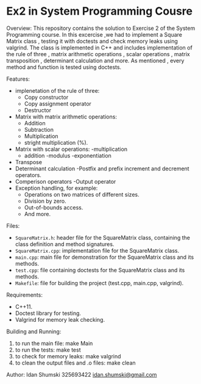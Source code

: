 Ex2 in System Programming Cousre
=========================
Overview:
This repository contains the solution to Exercise 2 of the System Programming course. In this excercise ,we had to implement a Square Matrix class , testing it with doctests and check memory leaks using valgrind. The class is implemented in C++ and includes implementation of the rule of three ,  matrix arithmetic operations , scalar operations , matrix transposition , determinant calculation and more. As mentioned , every method and function is tested using doctests. 

Features:
- implenetation of the rule of three:
  - Copy constructor
  - Copy assignment operator
  - Destructor
- Matrix with matrix arithmetic operations:
    - Addition
    - Subtraction
    - Multiplication
    - stright multiplication (%).
- Matrix with scalar operations:
    -multiplication
    - addition
    -modulus
    -exponentiation
- Transpose
- Determinant calculation
-Postfix and prefix increment and decrement operators.
- Comperison operators
-Output operator
- Exception handling, for example:
    - Operations on two matrices of different sizes.
    - Division by zero.
    - Out-of-bounds access.
    - And more.

Files:
- `SquareMatrix.h`: header file for the SquareMatrix class, containing the class definition and method signatures.
- `SquareMatrix.cpp`: implementation file for the SquareMatrix class.
- `main.cpp`: main file for demonstration for the SquareMatrix class and its methods.
- `test.cpp`: file containing doctests for the SquareMatrix class and its methods.
- `Makefile`: file for building the project (test.cpp, main.cpp, valgrind). 

Requirements:
- C++11.
- Doctest library for testing.
- Valgrind for memory leak checking.

Building and Running:
1. to run the main file: make Main
2. to run the tests: make test
3. to check for memory leaks: make valgrind
4. to clean the output files and .o files: make clean

Author:
Idan Shumski 325693422
idan.shumski@gmail.com


